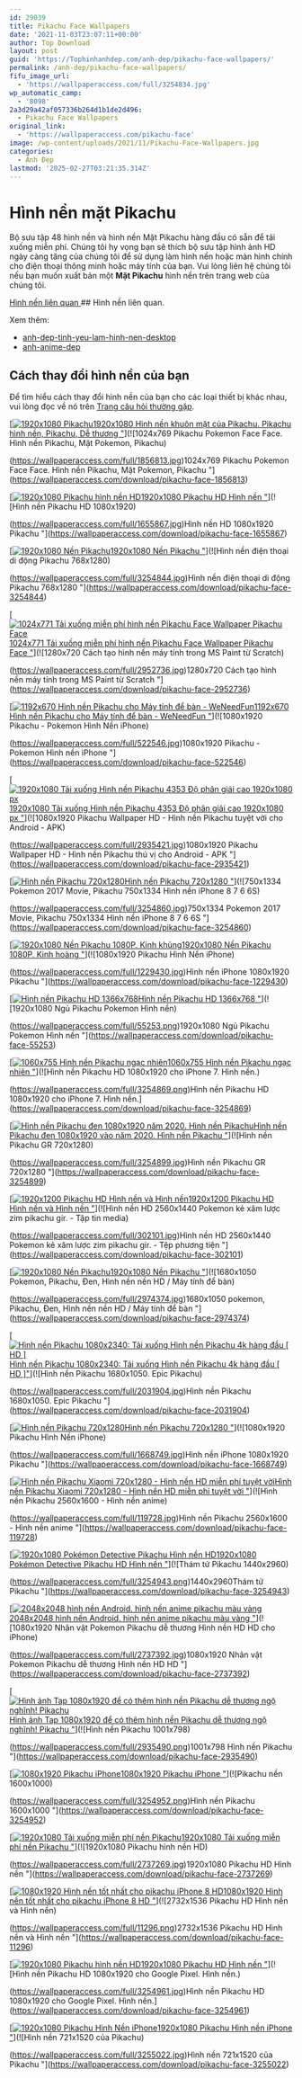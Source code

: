 ```yaml
---
id: 29039
title: Pikachu Face Wallpapers
date: '2021-11-03T23:07:11+00:00'
author: Top Download
layout: post
guid: 'https://Tophinhanhdep.com/anh-dep/pikachu-face-wallpapers/'
permalink: /anh-dep/pikachu-face-wallpapers/
fifu_image_url:
  - 'https://wallpaperaccess.com/full/3254834.jpg'
wp_automatic_camp:
  - '8098'
2a3d29a42af057336b264d1b1de2d496:
  - Pikachu Face Wallpapers
original_link:
  - 'https://wallpaperaccess.com/pikachu-face'
image: /wp-content/uploads/2021/11/Pikachu-Face-Wallpapers.jpg
categories:
  - Ảnh Đẹp
lastmod: '2025-02-27T03:21:35.314Z'
---
```

# Hình nền mặt Pikachu

Bộ sưu tập 48 hình nền và hình nền Mặt Pikachu hàng đầu có sẵn để tải xuống miễn phí. Chúng tôi hy vọng bạn sẽ thích bộ sưu tập hình ảnh HD ngày càng tăng của chúng tôi để sử dụng làm hình nền hoặc màn hình chính cho điện thoại thông minh hoặc máy tính của bạn. Vui lòng liên hệ chúng tôi nếu bạn muốn xuất bản một **Mặt Pikachu** hình nền trên trang web của chúng tôi.

[Hình nền liên quan ](#related) ## Hình nền liên quan.

   
 Xem thêm:

   
- [anh-dep-tinh-yeu-lam-hinh-nen-desktop](https://tophinhanhdep.com/anh-tinh-yeu/anh-dep-tinh-yeu-lam-hinh-nen-desktop/)
- [anh-anime-dep](https://tophinhanhdep.com/anh-anime/anh-anime-dep/)

## Cách thay đổi hình nền của bạn

Để tìm hiểu cách thay đổi hình nền của bạn cho các loại thiết bị khác nhau, vui lòng đọc về nó trên [Trang câu hỏi thường gặp](https://tophinhanhdep.com/faq/).

  
[[![1920x1080 Pikachu](https://wallpaperaccess.com/full/3254834.jpg)1920x1080 Hình nền khuôn mặt của Pikachu. Pikachu hình nền, Pikachu, Dễ thương "](https://wallpaperaccess.com/download/pikachu-face-3254834)](![1024x769 Pikachu Pokemon Face Face.  Hình nền Pikachu, Mặt Pokemon, Pikachu)

(https://wallpaperaccess.com/full/1856813.jpg)1024x769 Pikachu Pokemon Face Face. Hình nền Pikachu, Mặt Pokemon, Pikachu "](https://wallpaperaccess.com/download/pikachu-face-1856813)

[[![1920x1080 Pikachu hình nền HD](https://wallpaperaccess.com/full/3254836.jpg)1920x1080 Pikachu HD Hình nền "](https://wallpaperaccess.com/download/pikachu-face-3254836)](![Hình nền Pikachu HD 1080x1920)

(https://wallpaperaccess.com/full/1655867.jpg)Hình nền HD 1080x1920 Pikachu "](https://wallpaperaccess.com/download/pikachu-face-1655867)

[[![1920x1080 Nền Pikachu](https://wallpaperaccess.com/full/2031925.jpg)1920x1080 Nền Pikachu "](https://wallpaperaccess.com/download/pikachu-face-2031925)](![Hình nền điện thoại di động Pikachu 768x1280)

(https://wallpaperaccess.com/full/3254844.jpg)Hình nền điện thoại di động Pikachu 768x1280 "](https://wallpaperaccess.com/download/pikachu-face-3254844)

[[![1024x771 Tải xuống miễn phí hình nền Pikachu Face Wallpaper Pikachu Face](https://wallpaperaccess.com/full/3254845.png)1024x771 Tải xuống miễn phí hình nền Pikachu Face Wallpaper Pikachu Face "](https://wallpaperaccess.com/download/pikachu-face-3254845)](![1280x720 Cách tạo hình nền máy tính trong MS Paint từ Scratch)

(https://wallpaperaccess.com/full/2952736.jpg)1280x720 Cách tạo hình nền máy tính trong MS Paint từ Scratch "](https://wallpaperaccess.com/download/pikachu-face-2952736)

[[![1192x670 Hình nền Pikachu cho Máy tính để bàn - WeNeedFun](https://wallpaperaccess.com/full/19160.jpg)1192x670 Hình nền Pikachu cho Máy tính để bàn - WeNeedFun "](https://wallpaperaccess.com/download/pikachu-face-19160)](![1080x1920 Pikachu - Pokemon Hình Nền iPhone)

(https://wallpaperaccess.com/full/522546.jpg)1080x1920 Pikachu - Pokemon Hình nền iPhone "](https://wallpaperaccess.com/download/pikachu-face-522546)

[[![1920x1080 Tải xuống Hình nền Pikachu 4353 Độ phân giải cao 1920x1080 px](https://wallpaperaccess.com/full/32790.jpg)1920x1080 Tải xuống Hình nền Pikachu 4353 Độ phân giải cao 1920x1080 px "](https://wallpaperaccess.com/download/pikachu-face-32790)](![1080x1920 Pikachu Wallpaper HD - Hình nền Pikachu tuyệt vời cho Android - APK)

(https://wallpaperaccess.com/full/2935421.jpg)1080x1920 Pikachu Wallpaper HD - Hình nền Pikachu thú vị cho Android - APK "](https://wallpaperaccess.com/download/pikachu-face-2935421)

[[![Hình nền Pikachu 720x1280](https://wallpaperaccess.com/full/3254850.jpg)Hình nền Pikachu 720x1280 "](https://wallpaperaccess.com/download/pikachu-face-3254850)](![750x1334 Pokemon 2017 Movie, Pikachu 750x1334 Hình nền iPhone 8 7 6 6S)

(https://wallpaperaccess.com/full/3254860.jpg)750x1334 Pokemon 2017 Movie, Pikachu 750x1334 Hình nền iPhone 8 7 6 6S "](https://wallpaperaccess.com/download/pikachu-face-3254860)

 [[![1920x1080 Nền Pikachu 1080P.  Kinh khủng](https://wallpaperaccess.com/full/3254862.jpg)1920x1080 Nền Pikachu 1080P. Kinh hoàng "](https://wallpaperaccess.com/download/pikachu-face-3254862)](![1080x1920 Pikachu Hình Nền iPhone)

(https://wallpaperaccess.com/full/1229430.jpg)Hình nền iPhone 1080x1920 Pikachu "](https://wallpaperaccess.com/download/pikachu-face-1229430)

[[![Hình nền Pikachu HD 1366x768](https://wallpaperaccess.com/full/3254864.jpg)Hình nền Pikachu HD 1366x768 "](https://wallpaperaccess.com/download/pikachu-face-3254864)](![1920x1080 Ngủ Pikachu Pokemon Hình nền)

(https://wallpaperaccess.com/full/55253.png)1920x1080 Ngủ Pikachu Pokemon Hình nền "](https://wallpaperaccess.com/download/pikachu-face-55253)

[[![1060x755 Hình nền Pikachu ngạc nhiên](https://wallpaperaccess.com/full/3254866.jpg)1060x755 Hình nền Pikachu ngạc nhiên "](https://wallpaperaccess.com/download/pikachu-face-3254866)](![Hình nền Pikachu HD 1080x1920 cho iPhone 7. Hình nền.)

(https://wallpaperaccess.com/full/3254869.png)Hình nền Pikachu HD 1080x1920 cho iPhone 7. Hình nền.](https://wallpaperaccess.com/download/pikachu-face-3254869)

[[![Hình nền Pikachu đen 1080x1920 năm 2020. Hình nền Pikachu](https://wallpaperaccess.com/full/3254898.jpg)Hình nền Pikachu đen 1080x1920 vào năm 2020. Hình nền Pikachu "](https://wallpaperaccess.com/download/pikachu-face-3254898)](![Hình nền Pikachu GR 720x1280)

(https://wallpaperaccess.com/full/3254899.jpg)Hình nền Pikachu GR 720x1280 "](https://wallpaperaccess.com/download/pikachu-face-3254899)

[[![1920x1200 Pikachu HD Hình nền và Hình nền](https://wallpaperaccess.com/full/41399.jpg)1920x1200 Pikachu HD Hình nền và Hình nền "](https://wallpaperaccess.com/download/pikachu-face-41399)](![Hình nền HD 2560x1440 Pokemon kẻ xâm lược zim pikachu gir.  - Tập tin media)

(https://wallpaperaccess.com/full/302101.jpg)Hình nền HD 2560x1440 Pokemon kẻ xâm lược zim pikachu gir. - Tệp phương tiện "](https://wallpaperaccess.com/download/pikachu-face-302101)

[[![1920x1080 Nền Pikachu](https://wallpaperaccess.com/full/2031928.jpg)1920x1080 Nền Pikachu "](https://wallpaperaccess.com/download/pikachu-face-2031928)](![1680x1050 Pokemon, Pikachu, Đen, Hình nền nền HD / Máy tính để bàn)

(https://wallpaperaccess.com/full/2974374.jpg)1680x1050 pokemon, Pikachu, Đen, Hình nền nền HD / Máy tính để bàn "](https://wallpaperaccess.com/download/pikachu-face-2974374)

[[![Hình nền Pikachu 1080x2340: Tải xuống Hình nền Pikachu 4k hàng đầu [ HD ]](https://wallpaperaccess.com/full/3254935.jpg)Hình nền Pikachu 1080x2340: Tải xuống Hình nền Pikachu 4k hàng đầu \[ HD \]"](https://wallpaperaccess.com/download/pikachu-face-3254935)](![Hình nền Pikachu 1680x1050.  Epic Pikachu)

(https://wallpaperaccess.com/full/2031904.jpg)Hình nền Pikachu 1680x1050. Epic Pikachu "](https://wallpaperaccess.com/download/pikachu-face-2031904)

[[![Hình nền Pikachu 720x1280](https://wallpaperaccess.com/full/3254938.jpg)Hình nền Pikachu 720x1280 "](https://wallpaperaccess.com/download/pikachu-face-3254938)](![1080x1920 Pikachu Hình Nền iPhone)

(https://wallpaperaccess.com/full/1668749.jpg)Hình nền iPhone 1080x1920 Pikachu "](https://wallpaperaccess.com/download/pikachu-face-1668749)

[[![Hình nền Pikachu Xiaomi 720x1280 - Hình nền HD miễn phí tuyệt vời](https://wallpaperaccess.com/full/3254940.jpg)Hình nền Pikachu Xiaomi 720x1280 - Hình nền HD miễn phí tuyệt vời "](https://wallpaperaccess.com/download/pikachu-face-3254940)](![Hình nền Pikachu 2560x1600 - Hình nền anime)

(https://wallpaperaccess.com/full/119728.jpg)Hình nền Pikachu 2560x1600 - Hình nền anime "](https://wallpaperaccess.com/download/pikachu-face-119728)

[[![1920x1080 Pokémon Detective Pikachu Hình nền HD](https://wallpaperaccess.com/full/2786200.jpg)1920x1080 Pokémon Detective Pikachu HD Hình nền "](https://wallpaperaccess.com/download/pikachu-face-2786200)](![Thám tử Pikachu 1440x2960)

(https://wallpaperaccess.com/full/3254943.png)1440x2960 ​​Thám tử Pikachu "](https://wallpaperaccess.com/download/pikachu-face-3254943)

[[![2048x2048 hình nền Android.  hình nền anime pikachu màu vàng](https://wallpaperaccess.com/full/3254944.jpg)2048x2048 hình nền Android. hình nền anime pikachu màu vàng "](https://wallpaperaccess.com/download/pikachu-face-3254944)](![1080x1920 Nhân vật Pokemon Pikachu dễ thương Hình nền HD HD cho iPhone)

(https://wallpaperaccess.com/full/2737392.jpg)1080x1920 Nhân vật Pokemon Pikachu dễ thương Hình nền HD HD "](https://wallpaperaccess.com/download/pikachu-face-2737392)

[[![Hình ảnh Tap 1080x1920 để có thêm hình nền Pikachu dễ thương ngộ nghĩnh!  Pikachu](https://wallpaperaccess.com/full/55235.jpg)Hình ảnh Tap 1080x1920 để có thêm hình nền Pikachu dễ thương ngộ nghĩnh! Pikachu "](https://wallpaperaccess.com/download/pikachu-face-55235)](![Hình nền Pikachu 1001x798)

(https://wallpaperaccess.com/full/2935490.png)1001x798 Hình nền Pikachu "](https://wallpaperaccess.com/download/pikachu-face-2935490)

[[![1080x1920 Pikachu iPhone](https://wallpaperaccess.com/full/3254951.jpg)1080x1920 Pikachu iPhone "](https://wallpaperaccess.com/download/pikachu-face-3254951)](![Pikachu nền 1600x1000)

(https://wallpaperaccess.com/full/3254952.png)Hình nền Pikachu 1600x1000 "](https://wallpaperaccess.com/download/pikachu-face-3254952)

[[![1920x1080 Tải xuống miễn phí nền Pikachu](https://wallpaperaccess.com/full/3254953.jpg)1920x1080 Tải xuống miễn phí nền Pikachu "](https://wallpaperaccess.com/download/pikachu-face-3254953)](![1920x1080 Pikachu hình nền HD)

(https://wallpaperaccess.com/full/2737269.jpg)1920x1080 Pikachu HD Hình nền "](https://wallpaperaccess.com/download/pikachu-face-2737269)

[[![1080x1920 Hình nền tốt nhất cho pikachu iPhone 8 HD](https://wallpaperaccess.com/full/2459831.jpg)1080x1920 Hình nền tốt nhất cho pikachu iPhone 8 HD "](https://wallpaperaccess.com/download/pikachu-face-2459831)](![2732x1536 Pikachu HD Hình nền và Hình nền)

(https://wallpaperaccess.com/full/11296.png)2732x1536 Pikachu HD Hình nền và Hình nền "](https://wallpaperaccess.com/download/pikachu-face-11296)

[[![1920x1080 Pikachu hình nền HD](https://wallpaperaccess.com/full/3254960.png)1920x1080 Pikachu HD Hình nền "](https://wallpaperaccess.com/download/pikachu-face-3254960)](![Hình nền Pikachu HD 1080x1920 cho Google Pixel.  Hình nền.)

(https://wallpaperaccess.com/full/3254961.jpg)Hình nền Pikachu HD 1080x1920 cho Google Pixel. Hình nền.](https://wallpaperaccess.com/download/pikachu-face-3254961)

[[![1920x1080 Pikachu Hình Nền iPhone](https://wallpaperaccess.com/full/3254986.jpg)1920x1080 Pikachu Hình nền iPhone "](https://wallpaperaccess.com/download/pikachu-face-3254986)](![Hình nền 721x1520 của Pikachu)

(https://wallpaperaccess.com/full/3255022.jpg)Hình nền 721x1520 của Pikachu "](https://wallpaperaccess.com/download/pikachu-face-3255022)
